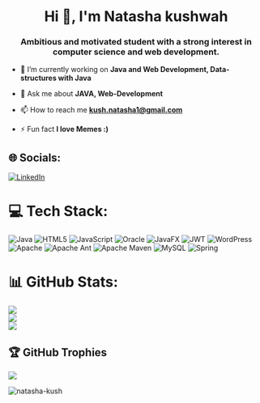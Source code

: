 <h1 align="center">Hi 👋, I'm Natasha kushwah</h1>
<h3 align="center">Ambitious and motivated student with a strong interest in computer science and web development.</h3>

- 🔭 I’m currently working on **Java and Web Development, Data-structures with Java**

- 💬 Ask me about **JAVA, Web-Development**

- 📫 How to reach me **kush.natasha1@gmail.com**

- ⚡ Fun fact **I love Memes :)**

## 🌐 Socials:
[![LinkedIn](https://img.shields.io/badge/LinkedIn-%230077B5.svg?logo=linkedin&logoColor=white)](https://linkedin.com/in/https://www.linkedin.com/in/natasha-kushwah-405376241/) 

# 💻 Tech Stack:
![Java](https://img.shields.io/badge/java-%23ED8B00.svg?style=for-the-badge&logo=openjdk&logoColor=white) ![HTML5](https://img.shields.io/badge/html5-%23E34F26.svg?style=for-the-badge&logo=html5&logoColor=white) ![JavaScript](https://img.shields.io/badge/javascript-%23323330.svg?style=for-the-badge&logo=javascript&logoColor=%23F7DF1E) ![Oracle](https://img.shields.io/badge/Oracle-F80000?style=for-the-badge&logo=oracle&logoColor=white) ![JavaFX](https://img.shields.io/badge/javafx-%23FF0000.svg?style=for-the-badge&logo=javafx&logoColor=white) ![JWT](https://img.shields.io/badge/JWT-black?style=for-the-badge&logo=JSON%20web%20tokens) ![WordPress](https://img.shields.io/badge/WordPress-%23117AC9.svg?style=for-the-badge&logo=WordPress&logoColor=white) ![Apache](https://img.shields.io/badge/apache-%23D42029.svg?style=for-the-badge&logo=apache&logoColor=white) ![Apache Ant](https://img.shields.io/badge/Apache%20Ant-A81C7D?style=for-the-badge&logo=Apache%20Ant&logoColor=white) ![Apache Maven](https://img.shields.io/badge/Apache%20Maven-C71A36?style=for-the-badge&logo=Apache%20Maven&logoColor=white) ![MySQL](https://img.shields.io/badge/mysql-4479A1.svg?style=for-the-badge&logo=mysql&logoColor=white) ![Spring](https://img.shields.io/badge/spring-%236DB33F.svg?style=for-the-badge&logo=spring&logoColor=white)

# 📊 GitHub Stats:
![](https://github-readme-stats.vercel.app/api?username=Natasha-kush&theme=dark&hide_border=false&include_all_commits=true&count_private=false)<br/>
![](https://github-readme-streak-stats.herokuapp.com/?user=Natasha-kush&theme=dark&hide_border=false)<br/>
![](https://github-readme-stats.vercel.app/api/top-langs/?username=Natasha-kush&theme=dark&hide_border=false&include_all_commits=true&count_private=false&layout=compact)

## 🏆 GitHub Trophies
![](https://github-profile-trophy.vercel.app/?username=Natasha-kush&theme=monokai&no-frame=true&no-bg=false&margin-w=4)

<p align="left"> <img src="https://komarev.com/ghpvc/?username=natasha-kush&label=Profile%20views&color=0e75b6&style=flat" alt="natasha-kush" /> </p>

